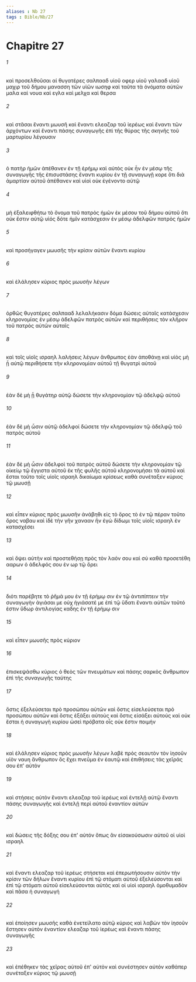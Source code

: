 ```yaml
---
aliases : Nb 27
tags : Bible/Nb/27
---
```


# Chapitre 27

###### 1
καὶ προσελθοῦσαι αἱ θυγατέρες σαλπααδ υἱοῦ οφερ υἱοῦ γαλααδ υἱοῦ μαχιρ τοῦ δήμου μανασση τῶν υἱῶν ιωσηφ καὶ ταῦτα τὰ ὀνόματα αὐτῶν μαλα καὶ νουα καὶ εγλα καὶ μελχα καὶ θερσα
###### 2
καὶ στᾶσαι ἔναντι μωυσῆ καὶ ἔναντι ελεαζαρ τοῦ ἱερέως καὶ ἔναντι τῶν ἀρχόντων καὶ ἔναντι πάσης συναγωγῆς ἐπὶ τῆς θύρας τῆς σκηνῆς τοῦ μαρτυρίου λέγουσιν
###### 3
ὁ πατὴρ ἡμῶν ἀπέθανεν ἐν τῇ ἐρήμῳ καὶ αὐτὸς οὐκ ἦν ἐν μέσῳ τῆς συναγωγῆς τῆς ἐπισυστάσης ἔναντι κυρίου ἐν τῇ συναγωγῇ κορε ὅτι διὰ ἁμαρτίαν αὐτοῦ ἀπέθανεν καὶ υἱοὶ οὐκ ἐγένοντο αὐτῷ
###### 4
μὴ ἐξαλειφθήτω τὸ ὄνομα τοῦ πατρὸς ἡμῶν ἐκ μέσου τοῦ δήμου αὐτοῦ ὅτι οὐκ ἔστιν αὐτῷ υἱός δότε ἡμῖν κατάσχεσιν ἐν μέσῳ ἀδελφῶν πατρὸς ἡμῶν
###### 5
καὶ προσήγαγεν μωυσῆς τὴν κρίσιν αὐτῶν ἔναντι κυρίου
###### 6
καὶ ἐλάλησεν κύριος πρὸς μωυσῆν λέγων
###### 7
ὀρθῶς θυγατέρες σαλπααδ λελαλήκασιν δόμα δώσεις αὐταῖς κατάσχεσιν κληρονομίας ἐν μέσῳ ἀδελφῶν πατρὸς αὐτῶν καὶ περιθήσεις τὸν κλῆρον τοῦ πατρὸς αὐτῶν αὐταῖς
###### 8
καὶ τοῖς υἱοῖς ισραηλ λαλήσεις λέγων ἄνθρωπος ἐὰν ἀποθάνῃ καὶ υἱὸς μὴ ᾖ αὐτῷ περιθήσετε τὴν κληρονομίαν αὐτοῦ τῇ θυγατρὶ αὐτοῦ
###### 9
ἐὰν δὲ μὴ ᾖ θυγάτηρ αὐτῷ δώσετε τὴν κληρονομίαν τῷ ἀδελφῷ αὐτοῦ
###### 10
ἐὰν δὲ μὴ ὦσιν αὐτῷ ἀδελφοί δώσετε τὴν κληρονομίαν τῷ ἀδελφῷ τοῦ πατρὸς αὐτοῦ
###### 11
ἐὰν δὲ μὴ ὦσιν ἀδελφοὶ τοῦ πατρὸς αὐτοῦ δώσετε τὴν κληρονομίαν τῷ οἰκείῳ τῷ ἔγγιστα αὐτοῦ ἐκ τῆς φυλῆς αὐτοῦ κληρονομήσει τὰ αὐτοῦ καὶ ἔσται τοῦτο τοῖς υἱοῖς ισραηλ δικαίωμα κρίσεως καθὰ συνέταξεν κύριος τῷ μωυσῇ
###### 12
καὶ εἶπεν κύριος πρὸς μωυσῆν ἀνάβηθι εἰς τὸ ὄρος τὸ ἐν τῷ πέραν τοῦτο ὄρος ναβαυ καὶ ἰδὲ τὴν γῆν χανααν ἣν ἐγὼ δίδωμι τοῖς υἱοῖς ισραηλ ἐν κατασχέσει
###### 13
καὶ ὄψει αὐτὴν καὶ προστεθήσῃ πρὸς τὸν λαόν σου καὶ σύ καθὰ προσετέθη ααρων ὁ ἀδελφός σου ἐν ωρ τῷ ὄρει
###### 14
διότι παρέβητε τὸ ῥῆμά μου ἐν τῇ ἐρήμῳ σιν ἐν τῷ ἀντιπίπτειν τὴν συναγωγὴν ἁγιάσαι με οὐχ ἡγιάσατέ με ἐπὶ τῷ ὕδατι ἔναντι αὐτῶν τοῦτό ἐστιν ὕδωρ ἀντιλογίας καδης ἐν τῇ ἐρήμῳ σιν
###### 15
καὶ εἶπεν μωυσῆς πρὸς κύριον
###### 16
ἐπισκεψάσθω κύριος ὁ θεὸς τῶν πνευμάτων καὶ πάσης σαρκὸς ἄνθρωπον ἐπὶ τῆς συναγωγῆς ταύτης
###### 17
ὅστις ἐξελεύσεται πρὸ προσώπου αὐτῶν καὶ ὅστις εἰσελεύσεται πρὸ προσώπου αὐτῶν καὶ ὅστις ἐξάξει αὐτοὺς καὶ ὅστις εἰσάξει αὐτούς καὶ οὐκ ἔσται ἡ συναγωγὴ κυρίου ὡσεὶ πρόβατα οἷς οὐκ ἔστιν ποιμήν
###### 18
καὶ ἐλάλησεν κύριος πρὸς μωυσῆν λέγων λαβὲ πρὸς σεαυτὸν τὸν ἰησοῦν υἱὸν ναυη ἄνθρωπον ὃς ἔχει πνεῦμα ἐν ἑαυτῷ καὶ ἐπιθήσεις τὰς χεῖράς σου ἐπ' αὐτὸν
###### 19
καὶ στήσεις αὐτὸν ἔναντι ελεαζαρ τοῦ ἱερέως καὶ ἐντελῇ αὐτῷ ἔναντι πάσης συναγωγῆς καὶ ἐντελῇ περὶ αὐτοῦ ἐναντίον αὐτῶν
###### 20
καὶ δώσεις τῆς δόξης σου ἐπ' αὐτόν ὅπως ἂν εἰσακούσωσιν αὐτοῦ οἱ υἱοὶ ισραηλ
###### 21
καὶ ἔναντι ελεαζαρ τοῦ ἱερέως στήσεται καὶ ἐπερωτήσουσιν αὐτὸν τὴν κρίσιν τῶν δήλων ἔναντι κυρίου ἐπὶ τῷ στόματι αὐτοῦ ἐξελεύσονται καὶ ἐπὶ τῷ στόματι αὐτοῦ εἰσελεύσονται αὐτὸς καὶ οἱ υἱοὶ ισραηλ ὁμοθυμαδὸν καὶ πᾶσα ἡ συναγωγή
###### 22
καὶ ἐποίησεν μωυσῆς καθὰ ἐνετείλατο αὐτῷ κύριος καὶ λαβὼν τὸν ἰησοῦν ἔστησεν αὐτὸν ἐναντίον ελεαζαρ τοῦ ἱερέως καὶ ἔναντι πάσης συναγωγῆς
###### 23
καὶ ἐπέθηκεν τὰς χεῖρας αὐτοῦ ἐπ' αὐτὸν καὶ συνέστησεν αὐτόν καθάπερ συνέταξεν κύριος τῷ μωυσῇ
